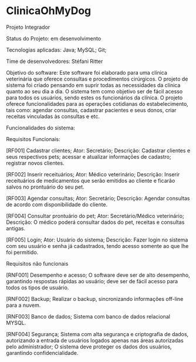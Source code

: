 # ClinicaOhMyDog
Projeto Integrador

Status do Projeto: 
em desenvolvimento

Tecnologias aplicadas:
Java;
MySQL;
Git;

Time de desenvolvedores:
Stéfani Ritter

Objetivo do software:
Este software foi elaborado para uma clínica veterinária que oferece consultas e procedimentos cirúrgicos. 
O projeto de sistema foi criado pensando em suprir todas as necessidades da clínica quanto ao seu dia a dia.
O sistema tem como objetivo ser de fácil acesso para todos os usuários, sendo estes os funcionários da clínica.
O projeto oferece funcionalidades para as operações cotidianas do estabelecimento, tais como: agendar consultas, cadastrar pacientes e seus donos, criar receitas vinculadas às consultas e etc.


Funcionalidades do sistema:

Requisitos Funcionais:

[RF001] Cadastrar clientes;
Ator: Secretário;
Descrição: Cadastrar clientes e seus respectivos pets; acessar e atualizar informações de cadastro; registrar novos clientes.

[RF002] Inserir receituários;
Ator: Médico veterinário;
Descrição: Inserir receituários de medicamentos que serão emitidos ao cliente e ficarão salvos no prontuário do seu pet.
 
[RF003] Agendar consultas;
Ator: Secretário;
Descrição: Agendar consultas de acordo com disponibilidade do cliente.

[RF004] Consultar prontuário do pet;
Ator: Secretário/Médico veterinário;
Descrição: O médico poderá consultar dados do pet, receitas e consultas antigas.
 
[RF005] Login;
Ator: Usuário do sistema;
Descrição: Fazer login no sistema com seu usuário e senha já cadastrados, tendo acesso somente ao que lhe foi permitido.

Requisitos não funcionais

[RNF001] Desempenho e acesso;
O software deve ser de alto desempenho, garantindo respostas rápidas ao usuário; deve ser de fácil acesso para todos os tipos de usuário.

[RNF002] Backup;
Realizar o backup, sincronizando informações off-line para a nuvem.

[RNF003] Banco de dados;
Sistema com banco de dados relacional MYSQL.
 
[RNF004] Segurança;
Sistema com alta segurança e criptografia de dados, autorizando a entrada de usuários logados apenas nas áreas autorizadas pelo administrador; O sistema deve proteger os dados dos usuários, garantindo confidencialidade.
